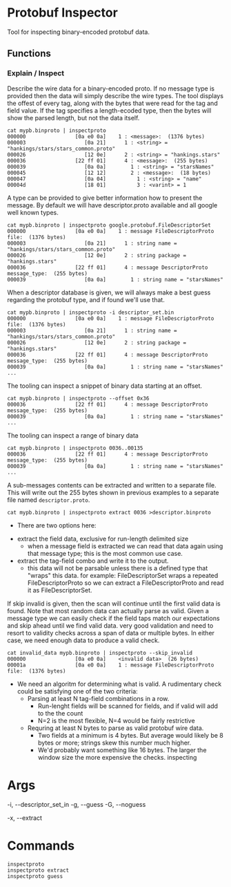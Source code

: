 # Protobuf Inspector

Tool for inspecting binary-encoded protobuf data.

## Functions

### Explain / Inspect

Describe the wire data for a binary-encoded proto.
If no message type is provided then the data will simply describe
the wire types.
The tool displays the offest of every tag, along with the bytes that were read
for the tag and field value. If the tag specifies a length-ecoded type, then the
bytes will show the parsed length, but not the data itself.

```
cat mypb.binproto | inspectproto
000000                [0a e0 0a]    1 : <message>:  (1376 bytes)
000003                   [0a 21]      1 : <string> = "hankings/stars/stars_common.proto"
000026                   [12 0e]      2 : <string> = "hankings.stars"
000036                [22 ff 01]      4 : <message>:  (255 bytes)
000039                   [0a 0a]        1 : <string> = "starsNames"
000045                   [12 12]        2 : <message>:  (18 bytes)
000047                   [0a 04]          1 : <string> = "name"
00004d                   [18 01]          3 : <varint> = 1
```

A type can be provided to give better information how to present the message. By default
we will have descriptor.proto available and all google well known types.

```
cat mypb.binproto | inspectproto google.protobuf.FileDescriptorSet
000000                [0a e0 0a]    1 : message FileDescriptorProto file:  (1376 bytes)
000003                   [0a 21]      1 : string name = "hankings/stars/stars_common.proto"
000026                   [12 0e]      2 : string package = "hankings.stars"
000036                [22 ff 01]      4 : message DescriptorProto message_type:  (255 bytes)
000039                   [0a 0a]        1 : string name = "starsNames"
```

When a descriptor database is given, we will always make a best guess regarding the
protobuf type, and if found we'll use that.

```
cat mypb.binproto | inspectproto -i descriptor_set.bin
000000                [0a e0 0a]    1 : message FileDescriptorProto file:  (1376 bytes)
000003                   [0a 21]      1 : string name = "hankings/stars/stars_common.proto"
000026                   [12 0e]      2 : string package = "hankings.stars"
000036                [22 ff 01]      4 : message DescriptorProto message_type:  (255 bytes)
000039                   [0a 0a]        1 : string name = "starsNames"
...
```

The tooling can inspect a snippet of binary data starting at an offset.

```
cat mypb.binproto | inspectproto --offset 0x36
000036                [22 ff 01]      4 : message DescriptorProto message_type:  (255 bytes)
000039                   [0a 0a]        1 : string name = "starsNames"
...
```

The tooling can inspect a range of binary data

```
cat mypb.binproto | inspectproto 0036..00135
000036                [22 ff 01]      4 : message DescriptorProto message_type:  (255 bytes)
000039                   [0a 0a]        1 : string name = "starsNames"
...
```

A sub-messages contents can be extracted and written to a separate file.  
This will write out the 255 bytes shown in previous examples to a separate file
named `descriptor.proto`.

```
cat mypb.binproto | inspectproto extract 0036 >descriptor.binproto
```

- There are two options here:

* extract the field data, exclusive for run-length delimited size
  - when a message field is extracted we can read that data again using that
    message type; this is the most common use case.
* extract the tag-field combo and write it to the output.
  - this data will not be parsable unless there is a defined type that "wraps" this data.
    for example: FileDescriptorSet wraps a repeated FileDescriptorProto so we can
    extract a FileDescriptorProto and read it as FileDescriptorSet.

If skip invalid is given, then the scan will continue until the first valid data is found.
Note that most random data can actually parse as valid. Given a message type we can easily check if the
field taps match our expectations and skip ahead until we find valid data.
very good validation and need to resort to validity checks across a span of
data or multiple bytes. In either case, we need enough data to produce a valid check.

```
cat invalid_data mypb.binproto | inspectproto --skip_invalid
000000                [0a e0 0a]    <invalid data>  (26 bytes)
00001a                [0a e0 0a]    1 : message FileDescriptorProto file:  (1376 bytes)
```

- We need an algoritm for determining what is valid. A rudimentary check could
  be satisfying one of the two criteria:
  - Parsing at least N tag-field combinations in a row.
    - Run-lenght fields will be scanned for fields, and if valid will add to the the count
    - N=2 is the most flexible, N=4 would be fairly restrictive
  - Requring at least N bytes to parse as valid protobuf wire data.
    - Two fields at a minimum is 4 bytes. But average would likely be 8 bytes or more; strings skew this number much higher.
    - We'd probably want something like 16 bytes. The larger the window size the more expensive the checks.
      inspecting

# Args

-i, --descriptor_set_in
-g, --guess
-G, --noguess

-x, --extract <range>

# Commands

```
inspectproto
inspectproto extract
inspectproto guess
```
